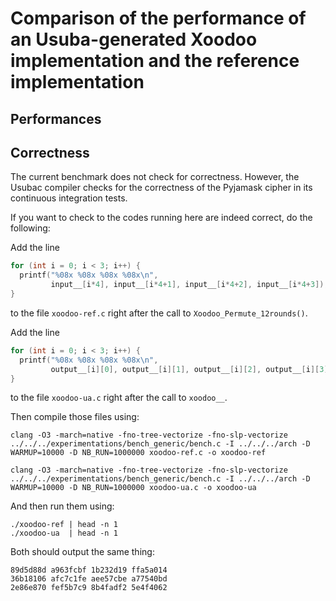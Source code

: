 Comparison of the performance of an Usuba-generated Xoodoo implementation and the reference implementation
===

## Performances


## Correctness

The current benchmark does not check for correctness. However, the
Usubac compiler checks for the correctness of the Pyjamask cipher in
its continuous integration tests.

If you want to check to the codes running here are indeed correct, do
the following:

Add the line 
  
  ```c
  for (int i = 0; i < 3; i++) {
    printf("%08x %08x %08x %08x\n",
           input__[i*4], input__[i*4+1], input__[i*4+2], input__[i*4+3]);
  }
  ```
  
to the file `xoodoo-ref.c` right after the call to `Xoodoo_Permute_12rounds()`. 
  
Add the line 

  ```c
  for (int i = 0; i < 3; i++) {
    printf("%08x %08x %08x %08x\n",
           output__[i][0], output__[i][1], output__[i][2], output__[i][3]);
  }
  ```
  
to the file `xoodoo-ua.c` right after the call to `xoodoo__`.
  
Then compile those files using:

  ```
  clang -O3 -march=native -fno-tree-vectorize -fno-slp-vectorize ../../../experimentations/bench_generic/bench.c -I ../../../arch -D WARMUP=10000 -D NB_RUN=1000000 xoodoo-ref.c -o xoodoo-ref
  
  clang -O3 -march=native -fno-tree-vectorize -fno-slp-vectorize ../../../experimentations/bench_generic/bench.c -I ../../../arch -D WARMUP=10000 -D NB_RUN=1000000 xoodoo-ua.c -o xoodoo-ua
  ```

And then run them using:

  ```
  ./xoodoo-ref | head -n 1
  ./xoodoo-ua  | head -n 1
  ```

Both should output the same thing:

  ```
  89d5d88d a963fcbf 1b232d19 ffa5a014
  36b18106 afc7c1fe aee57cbe a77540bd
  2e86e870 fef5b7c9 8b4fadf2 5e4f4062
  ```
